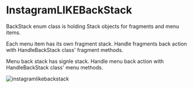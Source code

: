 # InstagramLIKEBackStack

BackStack enum class is holding Stack objects for fragments and menu items. 

Each menu item has its own fragment stack. Handle fragments back action with HandleBackStack class' fragment methods.  

Menu back stack has signle stack. Handle menu back action with HandleBackStack class' menu methods.

![instagramlikebackstack](https://user-images.githubusercontent.com/38078575/54854524-438c8000-4d04-11e9-9bbb-f758f2a9f63f.gif)

